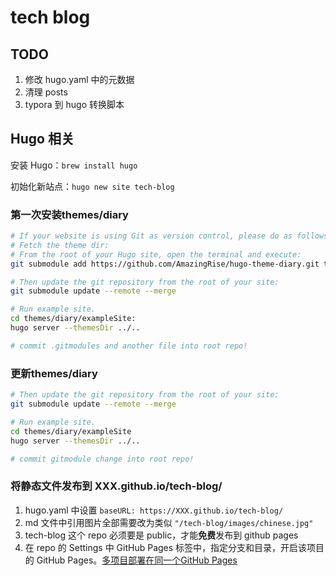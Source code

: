 # tech blog

## TODO
1. 修改 hugo.yaml 中的元数据
2. 清理 posts
3. typora 到 hugo 转换脚本

## Hugo 相关

安装 Hugo：`brew install hugo`

初始化新站点：`hugo new site tech-blog`

### 第一次安装themes/diary

```bash
# If your website is using Git as version control, please do as follows:
# Fetch the theme dir:
# From the root of your Hugo site, open the terminal and execute:
git submodule add https://github.com/AmazingRise/hugo-theme-diary.git themes/diary

# Then update the git repository from the root of your site:
git submodule update --remote --merge

# Run example site.
cd themes/diary/exampleSite:
hugo server --themesDir ../..

# commit .gitmodules and another file into root repo!
```

### 更新themes/diary

```bash
# Then update the git repository from the root of your site:
git submodule update --remote --merge

# Run example site.
cd themes/diary/exampleSite
hugo server --themesDir ../..

# commit gitmodule change into root repo!
```

### 将静态文件发布到 XXX.github.io/tech-blog/ 

1. hugo.yaml 中设置 `baseURL: https://XXX.github.io/tech-blog/`
2. md 文件中引用图片全部需要改为类似 `"/tech-blog/images/chinese.jpg"`
3. tech-blog 这个 repo 必须要是 public，才能**免费**发布到 github pages
4. 在 repo 的 Settings 中 GitHub Pages 标签中，指定分支和目录，开启该项目的 GitHub Pages。[多项目部署在同一个GitHub Pages](https://www.cnblogs.com/dev2007/p/13947333.html)